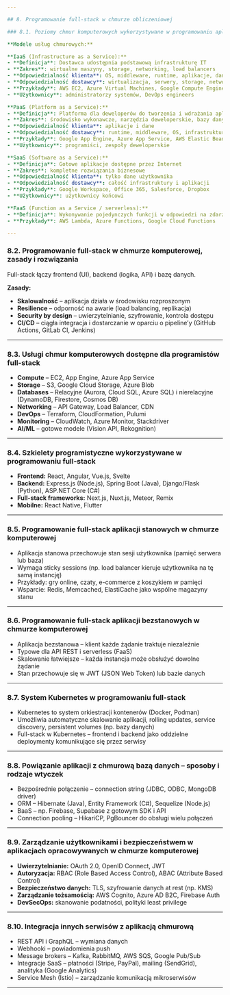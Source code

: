 ```yaml
---

## 8. Programowanie full-stack w chmurze obliczeniowej

### 8.1. Poziomy chmur komputerowych wykorzystywane w programowaniu aplikacji

**Modele usług chmurowych:**

**IaaS (Infrastructure as a Service):**
- **Definicja**: Dostawca udostępnia podstawową infrastrukturę IT
- **Zakres**: wirtualne maszyny, storage, networking, load balancers
- **Odpowiedzialność klienta**: OS, middleware, runtime, aplikacje, dane
- **Odpowiedzialność dostawcy**: wirtualizacja, serwery, storage, networking
- **Przykłady**: AWS EC2, Azure Virtual Machines, Google Compute Engine
- **Użytkownicy**: administratorzy systemów, DevOps engineers

**PaaS (Platform as a Service):**
- **Definicja**: Platforma dla deweloperów do tworzenia i wdrażania aplikacji
- **Zakres**: środowisko wykonawcze, narzędzia deweloperskie, bazy danych
- **Odpowiedzialność klienta**: aplikacje i dane
- **Odpowiedzialność dostawcy**: runtime, middleware, OS, infrastruktura
- **Przykłady**: Google App Engine, Azure App Service, AWS Elastic Beanstalk
- **Użytkownicy**: programiści, zespoły deweloperskie

**SaaS (Software as a Service):**
- **Definicja**: Gotowe aplikacje dostępne przez Internet
- **Zakres**: kompletne rozwiązania biznesowe
- **Odpowiedzialność klienta**: tylko dane użytkownika
- **Odpowiedzialność dostawcy**: całość infrastruktury i aplikacji
- **Przykłady**: Google Workspace, Office 365, Salesforce, Dropbox
- **Użytkownicy**: użytkownicy końcowi

**FaaS (Function as a Service / serverless):**
- **Definicja**: Wykonywanie pojedynczych funkcji w odpowiedzi na zdarzenia, bez zarządzania serwerami
- **Przykłady**: AWS Lambda, Azure Functions, Google Cloud Functions

---
```


### 8.2. Programowanie full-stack w chmurze komputerowej, zasady i rozwiązania

Full-stack łączy frontend (UI), backend (logika, API) i bazę danych.

**Zasady:**
- **Skalowalność** – aplikacja działa w środowisku rozproszonym
- **Resilience** – odporność na awarie (load balancing, replikacja)
- **Security by design** – uwierzytelnianie, szyfrowanie, kontrola dostępu
- **CI/CD** – ciągła integracja i dostarczanie w oparciu o pipeline’y (GitHub Actions, GitLab CI, Jenkins)

---

### 8.3. Usługi chmur komputerowych dostępne dla programistów full-stack

- **Compute** – EC2, App Engine, Azure App Service
- **Storage** – S3, Google Cloud Storage, Azure Blob
- **Databases** – Relacyjne (Aurora, Cloud SQL, Azure SQL) i nierelacyjne (DynamoDB, Firestore, Cosmos DB)
- **Networking** – API Gateway, Load Balancer, CDN
- **DevOps** – Terraform, CloudFormation, Pulumi
- **Monitoring** – CloudWatch, Azure Monitor, Stackdriver
- **AI/ML** – gotowe modele (Vision API, Rekognition)

---

### 8.4. Szkielety programistyczne wykorzystywane w programowaniu full-stack

- **Frontend:** React, Angular, Vue.js, Svelte
- **Backend:** Express.js (Node.js), Spring Boot (Java), Django/Flask (Python), ASP.NET Core (C#)
- **Full-stack frameworks:** Next.js, Nuxt.js, Meteor, Remix
- **Mobilne:** React Native, Flutter

---

### 8.5. Programowanie full-stack aplikacji stanowych w chmurze komputerowej

- Aplikacja stanowa przechowuje stan sesji użytkownika (pamięć serwera lub baza)
- Wymaga sticky sessions (np. load balancer kieruje użytkownika na tę samą instancję)
- Przykłady: gry online, czaty, e-commerce z koszykiem w pamięci
- Wsparcie: Redis, Memcached, ElastiCache jako wspólne magazyny stanu

---

### 8.6. Programowanie full-stack aplikacji bezstanowych w chmurze komputerowej

- Aplikacja bezstanowa – klient każde żądanie traktuje niezależnie
- Typowe dla API REST i serverless (FaaS)
- Skalowanie łatwiejsze – każda instancja może obsłużyć dowolne żądanie
- Stan przechowuje się w JWT (JSON Web Token) lub bazie danych

---

### 8.7. System Kubernetes w programowaniu full-stack

- Kubernetes to system orkiestracji kontenerów (Docker, Podman)
- Umożliwia automatyczne skalowanie aplikacji, rolling updates, service discovery, persistent volumes (np. bazy danych)
- Full-stack w Kubernetes – frontend i backend jako oddzielne deploymenty komunikujące się przez serwisy

---

### 8.8. Powiązanie aplikacji z chmurową bazą danych – sposoby i rodzaje wtyczek

- Bezpośrednie połączenie – connection string (JDBC, ODBC, MongoDB driver)
- ORM – Hibernate (Java), Entity Framework (C#), Sequelize (Node.js)
- BaaS – np. Firebase, Supabase z gotowym SDK i API
- Connection pooling – HikariCP, PgBouncer do obsługi wielu połączeń

---

### 8.9. Zarządzanie użytkownikami i bezpieczeństwem w aplikacjach opracowywanych w chmurze komputerowej

- **Uwierzytelnianie:** OAuth 2.0, OpenID Connect, JWT
- **Autoryzacja:** RBAC (Role Based Access Control), ABAC (Attribute Based Control)
- **Bezpieczeństwo danych:** TLS, szyfrowanie danych at rest (np. KMS)
- **Zarządzanie tożsamością:** AWS Cognito, Azure AD B2C, Firebase Auth
- **DevSecOps:** skanowanie podatności, polityki least privilege

---

### 8.10. Integracja innych serwisów z aplikacją chmurową

- REST API i GraphQL – wymiana danych  
- Webhooki – powiadomienia push  
- Message brokers – Kafka, RabbitMQ, AWS SQS, Google Pub/Sub  
- Integracje SaaS – płatności (Stripe, PayPal), mailing (SendGrid), analityka (Google Analytics)  
- Service Mesh (Istio) – zarządzanie komunikacją mikroserwisów  

---
